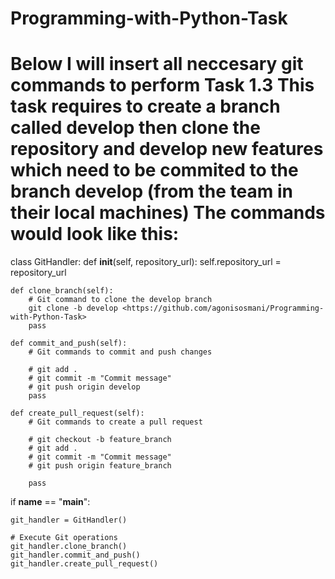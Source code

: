 # Programming-with-Python-Task 

# Below I will insert all neccesary git commands to perform Task 1.3 This task requires to create a branch called develop then clone the repository and develop new features which need to be commited to the branch develop (from the team in their local machines) The commands would look like this: 



class GitHandler:
    def __init__(self, repository_url):
        self.repository_url = repository_url

    def clone_branch(self):
        # Git command to clone the develop branch
        git clone -b develop <https://github.com/agonisosmani/Programming-with-Python-Task>
        pass

    def commit_and_push(self):
        # Git commands to commit and push changes
  
        # git add .
        # git commit -m "Commit message"
        # git push origin develop
        pass

    def create_pull_request(self):
        # Git commands to create a pull request
        
        # git checkout -b feature_branch
        # git add .
        # git commit -m "Commit message"
        # git push origin feature_branch
        
        pass
        
if __name__ == "__main__":
    
    git_handler = GitHandler()

    # Execute Git operations
    git_handler.clone_branch()
    git_handler.commit_and_push()
    git_handler.create_pull_request()
